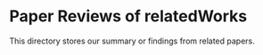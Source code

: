 # Paper Reviews of relatedWorks

This directory stores our summary or findings from related papers. 